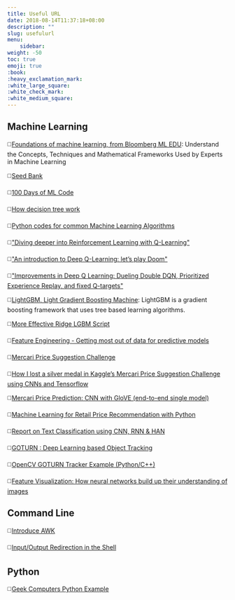 ```yaml
---
title: Useful URL
date: 2018-08-14T11:37:18+08:00
description: ""
slug: usefulurl
menu:
    sidebar:
weight: -50
toc: true
emoji: true
:book:
:heavy_exclamation_mark:
:white_large_square:
:white_check_mark:
:white_medium_square:
---
```

## Machine Learning
:white_medium_square:[Foundations of machine learning, from Bloomberg ML EDU](https://bloomberg.github.io/foml/?utm_campaign=Artificial%2BIntelligence%2BWeekly&utm_medium=email&utm_source=Artificial_Intelligence_Weekly_81#home): Understand the Concepts, Techniques and Mathematical Frameworks Used by Experts in Machine Learning

:white_medium_square:[Seed Bank](http://tools.google.com/seedbank/)

:white_medium_square:[100 Days of ML Code](https://github.com/Avik-Jain/100-Days-Of-ML-Code)

:white_medium_square:[How decision tree work](https://brohrer.github.io/how_decision_trees_work.html?utm_campaign=Artificial%2BIntelligence%2BWeekly&utm_medium=email&utm_source=Artificial_Intelligence_Weekly_82)

:white_medium_square:[Python codes for common Machine Learning Algorithms](https://github.com/susanli2016/Machine-Learning-with-Python)

:white_medium_square:["Diving deeper into Reinforcement Learning with Q-Learning"](https://medium.freecodecamp.org/diving-deeper-into-reinforcement-learning-with-q-learning-c18d0db58efe)

:white_medium_square:["An introduction to Deep Q-Learning: let’s play Doom"](https://medium.freecodecamp.org/an-introduction-to-deep-q-learning-lets-play-doom-54d02d8017d8)

:white_medium_square:["Improvements in Deep Q Learning: Dueling Double DQN, Prioritized Experience Replay, and fixed Q-targets"](https://medium.freecodecamp.org/improvements-in-deep-q-learning-dueling-double-dqn-prioritized-experience-replay-and-fixed-58b130cc5682)

:white_medium_square:[LightGBM, Light Gradient Boosting Machine](https://github.com/Microsoft/LightGBM): LightGBM is a gradient boosting framework that uses tree based learning algorithms.

:white_medium_square:[More Effective Ridge  LGBM Script](https://www.kaggle.com/tunguz/more-effective-ridge-lgbm-script-lb-0-44823/comments)

:white_medium_square:[Feature Engineering - Getting most out of data for predictive models](https://www.slideshare.net/gabrielspmoreira/feature-engineering-getting-most-out-of-data-for-predictive-models)

:white_medium_square:[Mercari Price Suggestion Challenge](https://www.kaggle.com/c/mercari-price-suggestion-challenge/rules)

:white_medium_square:[How I lost a silver medal in Kaggle’s Mercari Price Suggestion Challenge
using CNNs and Tensorflow](https://medium.com/unstructured/how-i-lost-a-silver-medal-in-kaggles-mercari-price-suggestion-challenge-using-cnns-and-tensorflow-4013660fcded)

:white_medium_square:[Mercari Price Prediction: CNN with GloVE (end-to-end single model)](https://www.kaggle.com/gspmoreira/cnn-glove-single-model-private-lb-0-41117-35th)

:white_medium_square:[Machine Learning for Retail Price Recommendation with Python](https://towardsdatascience.com/machine-learning-for-retail-price-suggestion-with-python-64531e64186d)

:white_medium_square:[Report on Text Classification using CNN, RNN & HAN](https://medium.com/jatana/report-on-text-classification-using-cnn-rnn-han-f0e887214d5f)

:white_medium_square:[GOTURN : Deep Learning based Object Tracking](https://www.learnopencv.com/goturn-deep-learning-based-object-tracking/)

:white_medium_square:[OpenCV GOTURN Tracker Example (Python/C++)](https://github.com/spmallick/learnopencv/tree/master/GOTURN)

:white_medium_square:[Feature Visualization: How neural networks build up their understanding of images](https://distill.pub/2017/feature-visualization/)

## Command Line
:white_medium_square:[Introduce AWK](http://www.grymoire.com/Unix/Awk.html#uh-0)

:white_medium_square:[Input/Output Redirection in the Shell](https://robots.thoughtbot.com/input-output-redirection-in-the-shell)


## Python

:white_medium_square:[Geek Computers Python Example](https://github.com/geekcomputers/Python)
